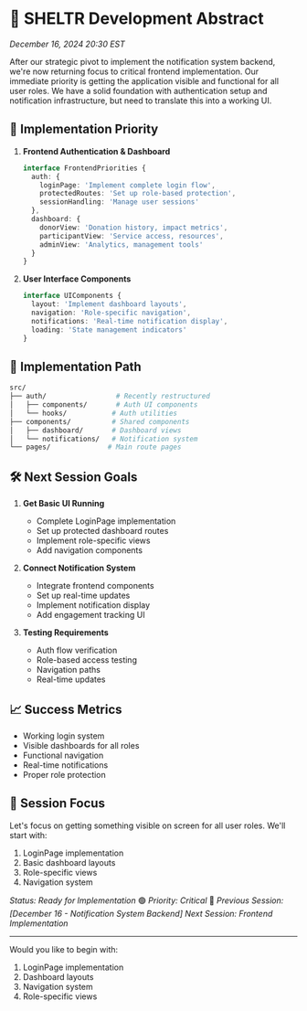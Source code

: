 # 🚀 SHELTR Development Abstract
*December 16, 2024 20:30 EST*

After our strategic pivot to implement the notification system backend, we're now returning focus to critical frontend implementation. Our immediate priority is getting the application visible and functional for all user roles. We have a solid foundation with authentication setup and notification infrastructure, but need to translate this into a working UI.

## 🎯 Implementation Priority
1. **Frontend Authentication & Dashboard**
   ```typescript
   interface FrontendPriorities {
     auth: {
       loginPage: 'Implement complete login flow',
       protectedRoutes: 'Set up role-based protection',
       sessionHandling: 'Manage user sessions'
     },
     dashboard: {
       donorView: 'Donation history, impact metrics',
       participantView: 'Service access, resources',
       adminView: 'Analytics, management tools'
     }
   }
   ```

2. **User Interface Components**
   ```typescript
   interface UIComponents {
     layout: 'Implement dashboard layouts',
     navigation: 'Role-specific navigation',
     notifications: 'Real-time notification display',
     loading: 'State management indicators'
   }
   ```

## 📂 Implementation Path
```bash
src/
├── auth/                 # Recently restructured
│   ├── components/       # Auth UI components
│   └── hooks/           # Auth utilities
├── components/          # Shared components
│   ├── dashboard/       # Dashboard views
│   └── notifications/   # Notification system
└── pages/              # Main route pages
```

## 🛠️ Next Session Goals
1. **Get Basic UI Running**
   - Complete LoginPage implementation
   - Set up protected dashboard routes
   - Implement role-specific views
   - Add navigation components

2. **Connect Notification System**
   - Integrate frontend components
   - Set up real-time updates
   - Implement notification display
   - Add engagement tracking UI

3. **Testing Requirements**
   - Auth flow verification
   - Role-based access testing
   - Navigation paths
   - Real-time updates

## 📈 Success Metrics
- Working login system
- Visible dashboards for all roles
- Functional navigation
- Real-time notifications
- Proper role protection

## 🎯 Session Focus
Let's focus on getting something visible on screen for all user roles. We'll start with:
1. LoginPage implementation
2. Basic dashboard layouts
3. Role-specific views
4. Navigation system

*Status: Ready for Implementation* 🟢
*Priority: Critical* 🔴
*Previous Session: [December 16 - Notification System Backend]*
*Next Session: Frontend Implementation*

---

Would you like to begin with:
1. LoginPage implementation
2. Dashboard layouts
3. Navigation system
4. Role-specific views